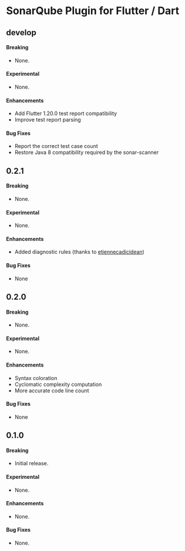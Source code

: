 # SonarQube Plugin for Flutter / Dart

## develop

#### Breaking

- None.

#### Experimental

- None.

#### Enhancements

- Add Flutter 1.20.0 test report compatibility
- Improve test report parsing

#### Bug Fixes

- Report the correct test case count
- Restore Java 8 compatibility required by the sonar-scanner

## 0.2.1

#### Breaking

- None.

#### Experimental

- None.

#### Enhancements

- Added diagnostic rules (thanks to [etiennecadicidean](https://github.com/etiennecadicidean))

#### Bug Fixes

- None

## 0.2.0

#### Breaking

- None.

#### Experimental

- None.

#### Enhancements

- Syntax coloration
- Cyclomatic complexity computation
- More accurate code line count 

#### Bug Fixes

- None

## 0.1.0

#### Breaking

- Initial release.

#### Experimental

- None.

#### Enhancements

- None.

#### Bug Fixes

- None.
